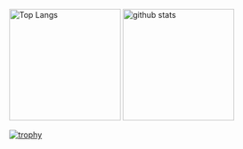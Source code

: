 <p align="left"> 
  <img alt="Top Langs" height="200px" src="https://github-readme-stats.vercel.app/api/top-langs/?username=shimotoriharuki&layout=compact&show_icons=true&theme=radical" />
  <img alt="github stats" height="200px" src="https://github-readme-stats.vercel.app/api?username=shimotoriharuki&theme=radical&show_icons=ture" />
</p>


[![trophy](https://github-profile-trophy.vercel.app/?username=shimotoriharuki)](https://github.com/ryo-ma/github-profile-trophy)
